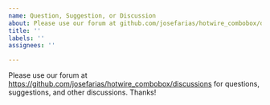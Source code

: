 ```yaml
---
name: Question, Suggestion, or Discussion
about: Please use our forum at github.com/josefarias/hotwire_combobox/discussions for questions, suggestions, and other discussions. Thanks!
title: ''
labels: ''
assignees: ''

---
```


Please use our forum at https://github.com/josefarias/hotwire_combobox/discussions for questions, suggestions, and other discussions. Thanks!
